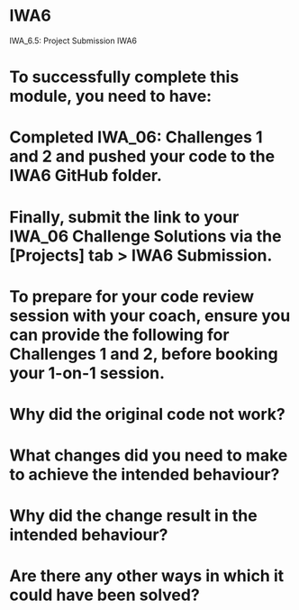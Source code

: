 # IWA6
IWA_6.5: Project Submission IWA6

# To successfully complete this module, you need to have:

# Completed IWA_06: Challenges 1 and 2 and pushed your code to the IWA6 GitHub folder.
# Finally, submit the link to your IWA_06 Challenge Solutions via the [Projects] tab > IWA6 Submission.
 
# To prepare for your code review session with your coach, ensure you can provide the following for Challenges 1 and 2, before booking your 1-on-1 session.

# Why did the original code not work?
# What changes did you need to make to achieve the intended behaviour?
# Why did the change result in the intended behaviour?
# Are there any other ways in which it could have been solved?